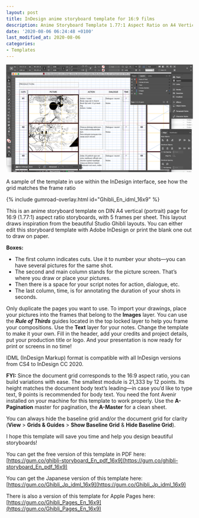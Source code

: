 ```yaml
---
layout: post
title: InDesign anime storyboard template for 16:9 films
description: Anime Storyboard Template 1.77:1 Aspect Ratio on A4 Vertical for Adobe InDesign
date: '2020-08-06 06:24:48 +0100'
last_modified_at: 2020-08-06
categories:
- Templates
---
```

<a href="https://gum.co/Ghibli_En_idml_16x9" class="no-underline pv2 grow db"><img class="w-100" src="/images/Film-Storyboards.com_InDesign_Anime_storyboard_template_16x9_Avenir-Book_A4-vertical_sample_InDesign_workspace.png"></a>
<figcaption>A sample of the template in use within the InDesign interface, see how the grid matches the frame ratio</figcaption>

{% include gumroad-overlay.html id="Ghibli_En_idml_16x9" %}

This is an anime storyboard template on DIN A4 vertical (portrait) page for 16:9 (1.77:1) aspect ratio storyboards, with 5 frames per sheet. This layout draws inspiration from the beautiful Studio Ghibli layouts. You can either edit this storyboard template with Adobe InDesign or print the blank one out to draw on paper.

**Boxes:**

- The first column indicates cuts. Use it to number your shots—you can have several pictures for the same shot.
- The second and main column stands for the picture screen. That’s where you draw or place your pictures.
- Then there is a space for your script notes for action, dialogue, etc.
- The last column, time, is for annotating the duration of your shots in seconds.


Only duplicate the pages you want to use. To import your drawings, place your pictures into the frames that belong to the **Images** layer. You can use the ***Rule of Thirds*** guides located in the top locked layer to help you frame your compositions. Use the **Text** layer for your notes. Change the template to make it your own. Fill in the header, add your credits and project details, put your production title or logo. And your presentation is now ready for print or screens in no time!

IDML (InDesign Markup) format is compatible with all InDesign versions from CS4 to InDesign CC 2020.

**FYI:** Since the document grid corresponds to the 16:9 aspect ratio, you can build variations with ease. The smallest module is 21,333 by 12 points. Its height matches the document body text’s leading—in case you’d like to type text, 9 points is recommended for body text. You need the font Avenir installed on your machine for this template to work properly. Use the **A-Pagination** master for pagination, the **A-Master** for a clean sheet.

You can always hide the baseline grid and/or the document grid for clarity (**View** > **Grids & Guides** > **Show Baseline Grid** & **Hide Baseline Grid**).

I hope this template will save you time and help you design beautiful storyboards!


You can get the free version of this template in PDF here: [https://gum.co/ghibli-storyboard_En_pdf_16x9](https://gum.co/ghibli-storyboard_En_pdf_16x9)

You can get the Japanese version of this template here: [https://gum.co/Ghibli_Jp_idml_16x9](https://gum.co/Ghibli_Jp_idml_16x9)

There is also a version of this template for Apple Pages here: [https://gum.co/Ghibli_Pages_En_16x9](https://gum.co/Ghibli_Pages_En_16x9)
